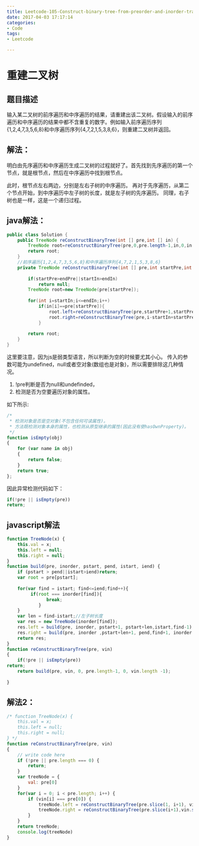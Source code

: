 ```yaml
---
title: Leetcode-105-Construct-binary-tree-from-preorder-and-inorder-traversal
date: 2017-04-03 17:17:14
categories: 
- Code
tags:
- Leetcode

---
```


# 重建二叉树
## 题目描述
输入某二叉树的前序遍历和中序遍历的结果，请重建出该二叉树。假设输入的前序遍历和中序遍历的结果中都不含重复的数字。例如输入前序遍历序列{1,2,4,7,3,5,6,8}和中序遍历序列{4,7,2,1,5,3,8,6}，则重建二叉树并返回。

## 解法：

明白由先序遍历和中序遍历生成二叉树的过程就好了。首先找到先序遍历的第一个节点，就是根节点，然后在中序遍历中找到根节点。

此时，根节点左右两边，分别是左右子树的中序遍历。
再对于先序遍历，从第二个节点开始，到中序遍历中左子树的长度，就是左子树的先序遍历。
同理，右子树也是一样，这是一个递归过程。
## java解法：

```java
public class Solution {
    public TreeNode reConstructBinaryTree(int [] pre,int [] in) {
        TreeNode root=reConstructBinaryTree(pre,0,pre.length-1,in,0,in.length-1);
        return root;
    }
    //前序遍历{1,2,4,7,3,5,6,8}和中序遍历序列{4,7,2,1,5,3,8,6}
    private TreeNode reConstructBinaryTree(int [] pre,int startPre,int endPre,int [] in,int startIn,int endIn) {
         
        if(startPre>endPre||startIn>endIn)
            return null;
        TreeNode root=new TreeNode(pre[startPre]);
         
        for(int i=startIn;i<=endIn;i++)
            if(in[i]==pre[startPre]){
                root.left=reConstructBinaryTree(pre,startPre+1,startPre+i-startIn,in,startIn,i-1);
                root.right=reConstructBinaryTree(pre,i-startIn+startPre+1,endPre,in,i+1,endIn);
            }
                 
        return root;
    }
}

```

这里要注意，因为js是弱类型语言，所以判断为空的时候要尤其小心。
传入的参数可能为undefined，null或者空对象(数组也是对象)，所以需要排除这几种情况。

1. !pre判断是否为null和undefinded，
2. 检测是否为空要遍历对象的属性。

如下所示:
```javascript
/*
 * 检测对象是否是空对象(不包含任何可读属性)。
 * 方法既检测对象本身的属性，也检测从原型继承的属性(因此没有使hasOwnProperty)。
 */
function isEmpty(obj)
{
    for (var name in obj) 
    {
        return false;
    }
    return true;
};
```

因此异常检测代码如下：

```javascript
if(!pre || isEmpty(pre))
return;
```

## javascript解法
```javascript
function TreeNode(x) {
    this.val = x;
    this.left = null;
    this.right = null;
} 
function build(pre, inorder, pstart, pend, istart, iend) {
    if (pstart > pend||istart>iend)return;
    var root = pre[pstart];
    
    for(var find = istart; find<=iend;find++){
         if(root === inorder[find]){
               break;
            }
    }
    var len = find-istart;//左子树长度
    var res = new TreeNode(inorder[find]);
    res.left = build(pre, inorder, pstart+1, pstart+len,istart,find-1);
    res.right = build(pre, inorder ,pstart+len+1, pend,find+1, inorder.length-1);
    return res;
}
function reConstructBinaryTree(pre, vin)
{
    if(!pre || isEmpty(pre))
return;
    return build(pre, vin, 0, pre.length-1, 0, vin.length -1);
    
}

```

## 解法2：
```javascript
/* function TreeNode(x) {
    this.val = x;
    this.left = null;
    this.right = null;
} */
function reConstructBinaryTree(pre, vin)
{
    // write code here
    if (!pre || pre.length === 0) {
        return;
    }
    var treeNode = {
        val: pre[0]
    }
    for(var i = 0; i < pre.length; i++) {
        if (vin[i] === pre[0]) {
            treeNode.left = reConstructBinaryTree(pre.slice(1, i+1), vin.slice(0, i));
            treeNode.right = reConstructBinaryTree(pre.slice(i+1),vin.slice(i+1));
        }
    }
    return treeNode;
    console.log(treeNode)
}

```
